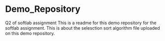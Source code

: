 # Demo_Repository
Q2 of softlab assignment
This is a readme for this demo repository for the softlab assignment.
This is about the selesction sort algorithm file uploaded on this demo repository.


